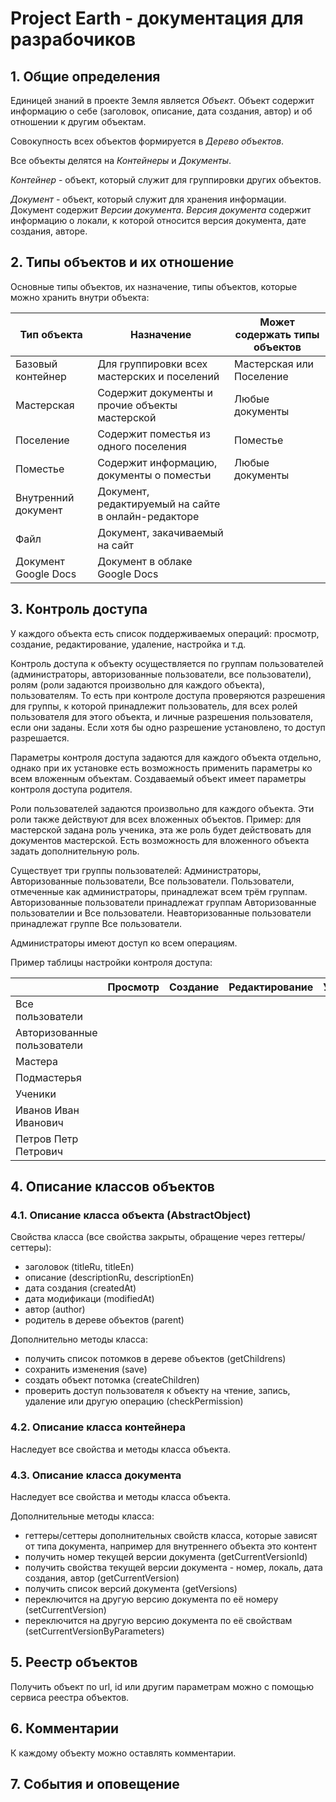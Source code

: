 # Project Earth - документация для разрабочиков

## 1. Общие определения

Единицей знаний в проекте Земля является *Объект*. Объект содержит информацию о себе (заголовок, описание, дата создания, автор) и об отношении к другим объектам.

Совокупность всех объектов формируется в *Дерево объектов*.

Все объекты делятся на *Контейнеры* и *Документы*.

*Контейнер* - объект, который служит для группировки других объектов.

*Документ* - объект, который служит для хранения информации. Документ содержит *Версии документа*. *Версия документа* содержит информацию о локали, к которой относится версия документа, дате создания, авторе.

## 2. Типы объектов и их отношение

Основные типы объектов, их назначение, типы объектов, которые можно хранить внутри объекта:

| Тип объекта | Назначение   | Может содержать типы объектов |
| ----------- | ------------ | ----------------------------- |
| Базовый контейнер | Для группировки всех мастерских и поселений | Мастерская или Поселение |
| Мастерская | Содержит документы и прочие объекты мастерской | Любые документы |
| Поселение | Содержит поместья из одного поселения | Поместье |
| Поместье | Содержит информацию, документы о поместьи | Любые документы |
| Внутренний документ | Документ, редактируемый на сайте в онлайн-редакторе | |
| Файл | Документ, закачиваемый на сайт | |
| Документ Google Docs | Документ в облаке Google Docs | |

## 3. Контроль доступа

У каждого объекта есть список поддерживаемых операций: просмотр, создание, редактирование, удаление, настройка и т.д.

Контроль доступа к объекту осуществляется по группам пользователей (администраторы, авторизованные пользователи, все пользователи), ролям (роли задаются произвольно для каждого объекта), пользователям.
То есть при контроле доступа проверяются разрешения для группы, к которой принадлежит пользователь, для всех ролей пользователя для этого объекта, и личные разрешения пользователя, если они заданы. 
Если хотя бы одно разрешение установлено, то доступ разрешается.

Параметры контроля доступа задаются для каждого объекта отдельно, однако при их установке есть возможность применить параметры ко всем вложенным объектам. Создаваемый объект имеет параметры контроля доступа родителя.

Роли пользователей задаются произвольно для каждого объекта. Эти роли также действуют для всех вложенных объектов. 
Пример: для мастерской задана роль ученика, эта же роль будет действовать для документов мастерской. 
Есть возможность для вложенного объекта задать дополнительную роль.

Существует три группы пользователей: Администраторы, Авторизованные пользователи, Все пользователи. 
Пользователи, отмеченные как администраторы, принадлежат всем трём группам. 
Авторизованные пользователи принадлежат группам Авторизованные пользователии и Все пользователи.
Неавторизованные пользователи принадлежат группе Все пользователи.

Администраторы имеют доступ ко всем операциям.

Пример таблицы настройки контроля доступа:

|     | Просмотр | Создание | Редактирование | Удаление | Настройка |
| --- | -------- | -------- | -------------- | -------- | --------- |
| Все пользователи | | | | | |
| Авторизованные пользователи  | | | | | |
| Мастера | | | | | |
| Подмастерья | | | | | |
| Ученики  | | | | | |
| Иванов Иван Иванович | | | | | |
| Петров Петр Петрович | | | | | |

## 4. Описание классов объектов

### 4.1. Описание класса объекта (AbstractObject)

Свойства класса (все свойства закрыты, обращение через геттеры/сеттеры):

- заголовок (titleRu, titleEn)
- описание (descriptionRu, descriptionEn)
- дата создания (createdAt)
- дата модификаци (modifiedAt)
- автор (author)
- родитель в дереве объектов (parent)

Дополнительно методы класса:

- получить список потомков в дереве объектов (getChildrens)
- сохранить изменения (save)
- создать объект потомка (createChildren)
- проверить доступ пользователя к объекту на чтение, запись, удаление или другую операцию (checkPermission)

### 4.2. Описание класса контейнера

Наследует все свойства и методы класса объекта.

### 4.3. Описание класса документа

Наследует все свойства и методы класса объекта.

Дополнительные методы класса:

- геттеры/сеттеры дополнительных свойств класса, которые зависят от типа документа, например для внутреннего объекта это контент
- получить номер текущей версии документа (getCurrentVersionId)
- получить свойства текущей версии документа - номер, локаль, дата создания, автор (getCurrentVersion)
- получить список версий документа (getVersions)
- переключится на другую версию документа по её номеру (setCurrentVersion)
- переключится на другую версию документа по её свойствам (setCurrentVersionByParameters)

## 5. Реестр объектов

Получить объект по url, id или другим параметрам можно с помощью сервиса реестра объектов.

## 6. Комментарии

К каждому объекту можно оставлять комментарии.

## 7. События и оповещение

















